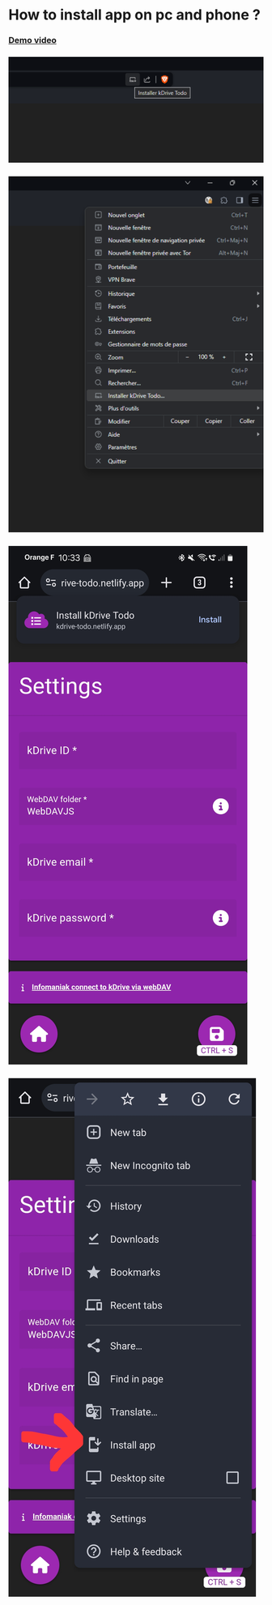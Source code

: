 # How to install app on pc and phone ?

### [Demo video](https://kdrive.infomaniak.com/app/share/107082/7b47b5e6-4d2c-4541-980f-e96fac3b23f4)

### ![Pwa pc 1](pwa-pc-1.png)

### ![Pwa pc 2](pwa-pc-2.png)

### ![Pwa mobile 1](pwa-mobile-1.jpg)

### ![Pwa mobile 2](pwa-mobile-2.jpg)

